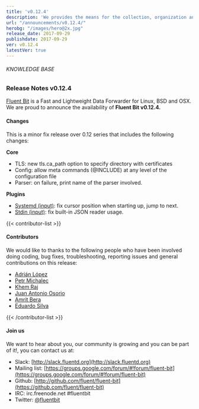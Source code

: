 ```yaml
---
title: 'v0.12.4'
description: 'We provides the means for the collection, organization and computerized retrieval of knowledgeand Lightweight Data Forwarder for Linux, BSD and OSX. We are proud to announce the availability of Fluent Bit v0.12.4.'
url: "/announcements/v0.12.4/"
herobg: "/images/hero@2x.jpg"
release_date: 2017-09-29
publishdate: 2017-09-29
ver: v0.12.4
latestVer: true
---
```



###### KNOWLEDGE BASE

### Release Notes v0.12.4

[Fluent Bit](https://fluentbit.io/) is a Fast and Lightweight Data Forwarder for Linux, BSD and OSX. We are proud to announce the availability of **Fluent Bit v0.12.4.**

#### Changes

This is a minor fix release over 0.12 series that includes the following changes:

**Core**

* TLS: new tls.ca_path option to specify directory with certificates
* Config: allow meta commands (@INCLUDE) at any level of the configuration file
* Parser: on failure, print name of the parser involved.
  
**Plugins**

* [Systemd (input)](https://fluentbit.io/documentation/0.12/input/systemd): fix cursor position when starting up, jump to next.
* [Stdin (input)](https://fluentbit.io/documentation/0.12/input/systemd): fix built-in JSON reader usage.



{{< contributor-list >}}

#### Contributors

We would like to thanks to the following people who have been involved doing coding, bug fixes, troubleshooting, reporting issues and general contributions on this release:

* [Adrián López](https://github.com/adrianlzt)
* [Petr Michalec](https://github.com/epcim)
* [Khem Raj](https://github.com/kraj)
* [Juan Antonio Osorio](https://github.com/JAORMX)
* [Amrit Bera](https://github.com/amritb)
* [Eduardo Silva](https://github.com/edsiper)

{{< /contributor-list >}}

#### Join us

We want to hear about you, our community is growing and you can be part of it!, you can contact us at:

* Slack: [http://slack.fluentd.org](http://slack.fluentd.org)
* Mailing list: [https://groups.google.com/forum/#!forum/fluent-bit](https://groups.google.com/forum/#!forum/fluent-bit)
* Github: [http://github.com/fluent/fluent-bit](https://github.com/fluent/fluent-bit)
* IRC: irc.freenode.net #fluentbit
* Twitter: [@fluentbit](https://twitter.com/fluentbit)